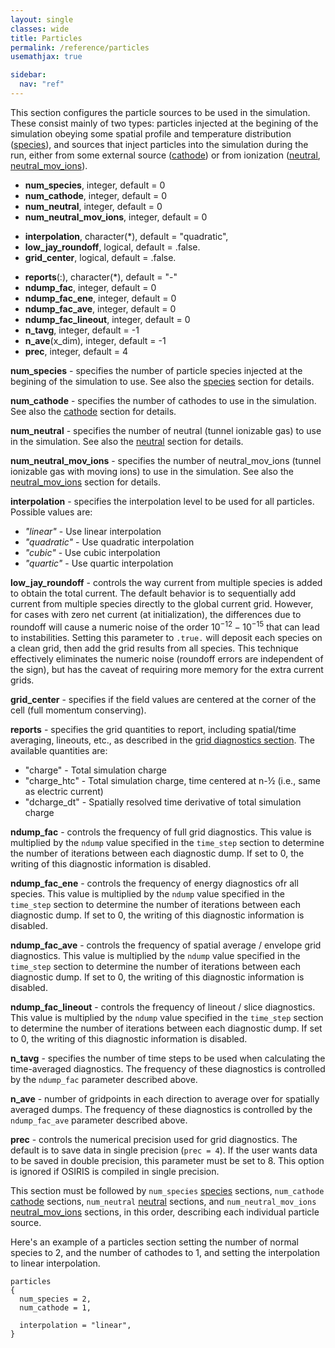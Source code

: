 ```yaml
---
layout: single
classes: wide
title: Particles
permalink: /reference/particles
usemathjax: true

sidebar:
  nav: "ref"
---
```


This section configures the particle sources to be used in the
simulation. These consist mainly of two types: particles injected at the
begining of the simulation obeying some spatial profile and temperature
distribution ([species](Species.md)), and
sources that inject particles into the simulation during the run, either
from some external source
([cathode](Cathode.md)) or from ionization
([neutral](Neutrals.md),
[neutral_mov_ions](Neutrals_with_Moving_Ions.md)).

- **num_species**, integer, default = 0
- **num_cathode**, integer, default = 0
- **num_neutral**, integer, default = 0
- **num_neutral_mov_ions**, integer, default = 0

<!-- -->

- **interpolation**, character(\*), default = "quadratic",
- **low_jay_roundoff**, logical, default = .false.
- **grid_center**, logical, default = .false.

<!-- -->

- **reports**(:), character(\*), default = "-"
- **ndump_fac**, integer, default = 0
- **ndump_fac_ene**, integer, default = 0
- **ndump_fac_ave**, integer, default = 0
- **ndump_fac_lineout**, integer, default = 0
- **n_tavg**, integer, default = -1
- **n_ave**(x_dim), integer, default = -1
- **prec**, integer, default = 4

**num_species** - specifies the number of particle species injected at the
begining of the simulation to use. See also the
[species](Species.md) section for details.

**num_cathode** - specifies the number of cathodes to use in the
simulation. See also the [cathode](Cathode.md)
section for details.

**num_neutral** - specifies the number of neutral (tunnel ionizable gas)
to use in the simulation. See also the
[neutral](Neutrals.md) section for details.

**num_neutral_mov_ions** - specifies the number of neutral_mov_ions
(tunnel ionizable gas with moving ions) to use in the simulation. See
also the
[neutral_mov_ions](Neutrals_with_Moving_Ions.md)
section for details.

**interpolation** - specifies the interpolation level to be used for all
particles. Possible values are:

- *"linear"* - Use linear interpolation
- *"quadratic"* - Use quadratic interpolation
- *"cubic"* - Use cubic interpolation
- *"quartic"* - Use quartic interpolation

**low_jay_roundoff** - controls the way current from multiple species is added
to obtain the total current. The default behavior is to sequentially add
current from multiple species directly to the global current grid.
However, for cases with zero net current (at initialization), the
differences due to roundoff will cause a numeric noise of the order
$10^{-12} - 10^{-15}$ that can lead to instabilities.
Setting this parameter to `.true.` will deposit each species on a clean
grid, then add the grid results from all species. This technique
effectively eliminates the numeric noise (roundoff errors are
independent of the sign), but has the caveat of requiring more memory for
the extra current grids.

**grid_center** - specifies if the field values are centered at the corner of the cell (full momentum conserving).

**reports** - specifies the grid quantities to report, including
spatial/time averaging, lineouts, etc., as described in the [grid diagnostics section](../other/grid_diagnostics). The
available quantities are:

- "charge" - Total simulation charge
- "charge_htc" - Total simulation charge, time centered at n-½ (i.e.,
  same as electric current)
- "dcharge_dt" - Spatially resolved time derivative of total simulation
  charge

**ndump_fac** - controls the frequency of full grid diagnostics. This
value is multiplied by the `ndump` value specified in the `time_step`
section to determine the number of iterations between each diagnostic
dump. If set to 0, the writing of this diagnostic information is
disabled.

**ndump_fac_ene** - controls the frequency of energy diagnostics ofr all species. This
value is multiplied by the `ndump` value specified in the `time_step`
section to determine the number of iterations between each diagnostic
dump. If set to 0, the writing of this diagnostic information is
disabled.

**ndump_fac_ave** - controls the frequency of spatial average / envelope
grid diagnostics. This value is multiplied by the `ndump` value
specified in the `time_step` section to determine the number of
iterations between each diagnostic dump. If set to 0, the writing of this
diagnostic information is disabled.

**ndump_fac_lineout** - controls the frequency of lineout / slice
diagnostics. This value is multiplied by the `ndump` value specified in
the `time_step` section to determine the number of iterations between
each diagnostic dump. If set to 0, the writing of this diagnostic
information is disabled.

**n_tavg** - specifies the number of time steps to be used when
calculating the time-averaged diagnostics. The frequency of these
diagnostics is controlled by the `ndump_fac` parameter described above.

**n_ave** - number of gridpoints in each direction to average over for
spatially averaged dumps. The frequency of these diagnostics is
controlled by the `ndump_fac_ave` parameter described above.

**prec** - controls the numerical precision used for grid diagnostics. The
default is to save data in single precision (`prec = 4`). If the user
wants data to be saved in double precision, this parameter must be set to 8. This option is ignored if OSIRIS is compiled in single precision.

This section must be followed by `num_species`
[species](Species.md) sections, `num_cathode`
[cathode](Cathode.md) sections, `num_neutral`
[neutral](Neutrals.md) sections, and `num_neutral_mov_ions`
[neutral_mov_ions](Neutrals_with_Moving_Ions.md)
sections, in this order, describing each individual particle source.

Here's an example of a particles section setting the number of normal
species to 2, and the number of cathodes to 1, and setting the
interpolation to linear interpolation.

```text
particles
{
  num_species = 2,
  num_cathode = 1,

  interpolation = "linear",
}
```
